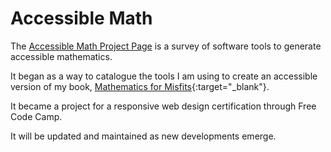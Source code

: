 # Accessible Math

The [Accessible Math Project Page](https://mathematicsformisfits.github.io/accessiblemath/accessible_math_documentation_page.html) is a survey of software tools to generate accessible mathematics.

It began as a way to catalogue the tools I am using to create an accessible version of my book, [Mathematics for Misfits](https://linktr.ee/mathematicsformisfits){:target="_blank"}.

It became a project for a responsive web design certification through Free Code Camp.

It will be updated and maintained as new developments emerge.
